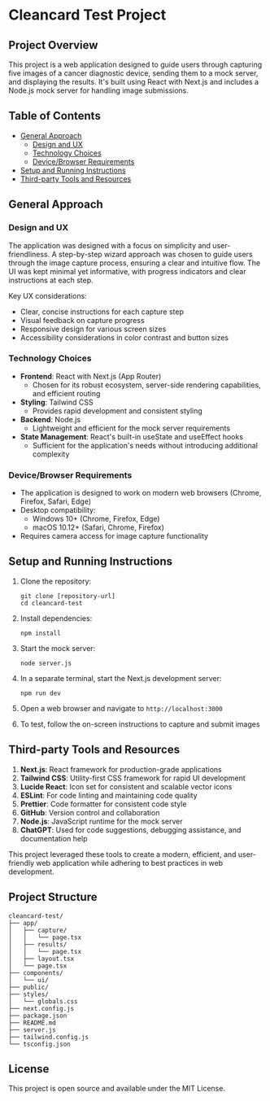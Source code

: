 # Cleancard Test Project

## Project Overview

This project is a web application designed to guide users through capturing five images of a cancer diagnostic device, sending them to a mock server, and displaying the results. It's built using React with Next.js and includes a Node.js mock server for handling image submissions.

## Table of Contents

- [General Approach](#general-approach)
  - [Design and UX](#design-and-ux)
  - [Technology Choices](#technology-choices)
  - [Device/Browser Requirements](#devicebrowser-requirements)
- [Setup and Running Instructions](#setup-and-running-instructions)
- [Third-party Tools and Resources](#third-party-tools-and-resources)

## General Approach

### Design and UX

The application was designed with a focus on simplicity and user-friendliness. A step-by-step wizard approach was chosen to guide users through the image capture process, ensuring a clear and intuitive flow. The UI was kept minimal yet informative, with progress indicators and clear instructions at each step.

Key UX considerations:

- Clear, concise instructions for each capture step
- Visual feedback on capture progress
- Responsive design for various screen sizes
- Accessibility considerations in color contrast and button sizes

### Technology Choices

- **Frontend**: React with Next.js (App Router)
  - Chosen for its robust ecosystem, server-side rendering capabilities, and efficient routing
- **Styling**: Tailwind CSS
  - Provides rapid development and consistent styling
- **Backend**: Node.js
  - Lightweight and efficient for the mock server requirements
- **State Management**: React's built-in useState and useEffect hooks
  - Sufficient for the application's needs without introducing additional complexity

### Device/Browser Requirements

- The application is designed to work on modern web browsers (Chrome, Firefox, Safari, Edge)
- Desktop compatibility:
  - Windows 10+ (Chrome, Firefox, Edge)
  - macOS 10.12+ (Safari, Chrome, Firefox)
- Requires camera access for image capture functionality

## Setup and Running Instructions

1. Clone the repository:

   ```
   git clone [repository-url]
   cd cleancard-test
   ```

2. Install dependencies:

   ```
   npm install
   ```

3. Start the mock server:

   ```
   node server.js
   ```

4. In a separate terminal, start the Next.js development server:

   ```
   npm run dev
   ```

5. Open a web browser and navigate to `http://localhost:3000`

6. To test, follow the on-screen instructions to capture and submit images

## Third-party Tools and Resources

1. **Next.js**: React framework for production-grade applications
2. **Tailwind CSS**: Utility-first CSS framework for rapid UI development
3. **Lucide React**: Icon set for consistent and scalable vector icons
4. **ESLint**: For code linting and maintaining code quality
5. **Prettier**: Code formatter for consistent code style
6. **GitHub**: Version control and collaboration
7. **Node.js**: JavaScript runtime for the mock server
8. **ChatGPT**: Used for code suggestions, debugging assistance, and documentation help

This project leveraged these tools to create a modern, efficient, and user-friendly web application while adhering to best practices in web development.

## Project Structure

```
cleancard-test/
├── app/
│   ├── capture/
│   │   └── page.tsx
│   ├── results/
│   │   └── page.tsx
│   ├── layout.tsx
│   └── page.tsx
├── components/
│   └── ui/
├── public/
├── styles/
│   └── globals.css
├── next.config.js
├── package.json
├── README.md
├── server.js
├── tailwind.config.js
└── tsconfig.json
```

## License

This project is open source and available under the MIT License.
